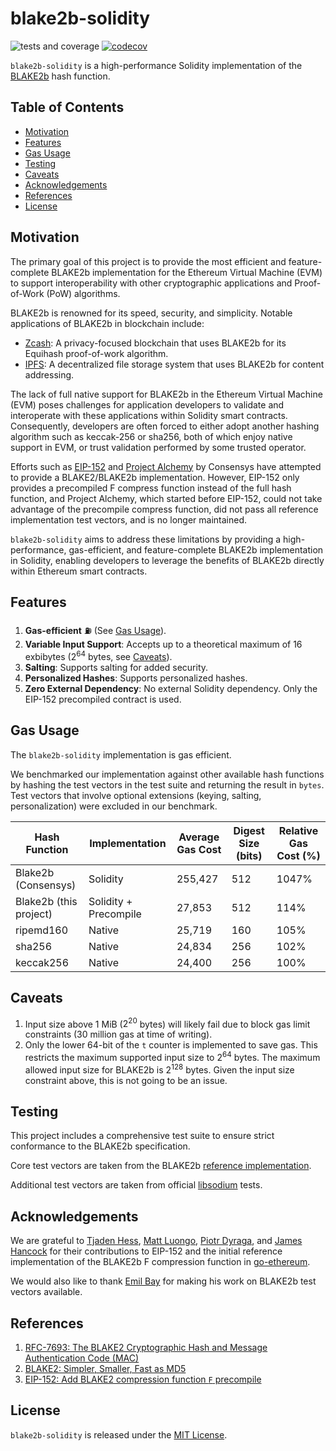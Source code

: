 # blake2b-solidity

![tests and coverage](https://github.com/dhl/blake2b-solidity/actions/workflows/test.yml/badge.svg)
[![codecov](https://codecov.io/github/dhl/blake2b-solidity/graph/badge.svg?token=4WOC5GEC7H)](https://codecov.io/github/dhl/blake2b-solidity)

`blake2b-solidity` is a high-performance Solidity implementation of the [BLAKE2b](https://www.blake2.net/) hash
function.

## Table of Contents

- [Motivation](#motivation)
- [Features](#features)
- [Gas Usage](#gas-usage)
- [Testing](#testing)
- [Caveats](#caveats)
- [Acknowledgements](#acknowledgements)
- [References](#references)
- [License](#license)

## Motivation

The primary goal of this project is to provide the most efficient and feature-complete BLAKE2b implementation for the
Ethereum Virtual Machine (EVM) to support interoperability with other cryptographic applications and Proof-of-Work (PoW)
algorithms.

BLAKE2b is renowned for its speed, security, and simplicity. Notable applications of BLAKE2b in blockchain include:

* [Zcash](https://z.cash): A privacy-focused blockchain that uses BLAKE2b for its Equihash proof-of-work algorithm.
* [IPFS](https://ipfs.tech): A decentralized file storage system that uses BLAKE2b for content addressing.

The lack of full native support for BLAKE2b in the Ethereum Virtual Machine (EVM) poses challenges for application
developers to validate and interoperate with these applications within Solidity smart contracts. Consequently,
developers are often forced to either adopt another hashing algorithm such as keccak-256 or sha256, both of which enjoy
native support in EVM, or trust validation performed by some trusted operator.

Efforts such as [EIP-152](https://eips.ethereum.org/EIPS/eip-152)
and [Project Alchemy](https://github.com/Consensys/Project-Alchemy/tree/master/contracts/BLAKE2b) by Consensys have
attempted to provide a BLAKE2/BLAKE2b implementation. However, EIP-152 only provides a precompiled F compress function
instead of the full hash function, and Project Alchemy, which started before EIP-152, could not take advantage of the
precompile compress function, did not pass all reference implementation test vectors, and is no longer maintained.

`blake2b-solidity` aims to address these limitations by providing a high-performance, gas-efficient, and
feature-complete BLAKE2b implementation in Solidity, enabling developers to leverage the benefits of BLAKE2b directly
within Ethereum smart contracts.

## Features

1. **Gas-efficient** ⛽️ (See [Gas Usage](#gas-usage)).
2. **Variable Input Support**: Accepts up to a theoretical maximum of 16 exbibytes ($2^{64}$ bytes,
   see [Caveats](#caveats)).
4. **Salting**: Supports salting for added security.
5. **Personalized Hashes**: Supports personalized hashes.
6. **Zero External Dependency**: No external Solidity dependency. Only the EIP-152 precompiled contract is used.

## Gas Usage

The `blake2b-solidity` implementation is gas efficient.

We benchmarked our implementation against other available hash functions by hashing the test vectors in the test suite
and returning the result in `bytes`. Test vectors that involve optional extensions (keying, salting, personalization)
were excluded in our benchmark.

| Hash Function          | Implementation        | Average Gas Cost | Digest Size (bits) | Relative Gas Cost (%) |
|------------------------|-----------------------|------------------|--------------------|-----------------------|
| Blake2b (Consensys)    | Solidity              | 255,427          | 512                | 1047%                 |
| Blake2b (this project) | Solidity + Precompile | 27,853           | 512                | 114%                  |
| ripemd160              | Native                | 25,719           | 160                | 105%                  |
| sha256                 | Native                | 24,834           | 256                | 102%                  |
| keccak256              | Native                | 24,400           | 256                | 100%                  |

## Caveats

1. Input size above 1 MiB ($2^{20}$ bytes) will likely fail due to block gas limit constraints (30 million gas at time
   of writing).
2. Only the lower 64-bit of the `t` counter is implemented to save gas. This restricts the maximum supported input size
   to $2^{64}$ bytes. The maximum allowed input size for BLAKE2b is $2^{128}$ bytes. Given the input size constraint
   above, this is not going to be an issue.

## Testing

This project includes a comprehensive test suite to ensure strict conformance to the BLAKE2b specification.

Core test vectors are taken from the
BLAKE2b [reference implementation](https://github.com/BLAKE2/BLAKE2/blob/5cbb39c9ef8007f0b63723e3aea06cd0887e36ad/testvectors/blake2-kat.json).

Additional test vectors are taken from official [libsodium](https://github.com/jedisct1/libsodium) tests.

## Acknowledgements

We are grateful
to [Tjaden Hess](https://github.com/tjade273), [Matt Luongo](https://github.com/mhluongo), [Piotr Dyraga](https://github.com/pdyraga),
and [James Hancock](https://github.com/MadeOfTin) for their contributions to EIP-152 and the initial reference
implementation of the BLAKE2b F compression function in [go-ethereum](https://github.com/ethereum/go-ethereum).

We would also like to thank [Emil Bay](https://github.com/emilbayes) for making his work on BLAKE2b test vectors
available.

## References

1. [RFC-7693: The BLAKE2 Cryptographic Hash and Message Authentication Code (MAC)](https://datatracker.ietf.org/doc/html/rfc7693)
2. [BLAKE2: Simpler, Smaller, Fast as MD5](https://www.blake2.net/blake2.pdf)
3. [EIP-152: Add BLAKE2 compression function `F` precompile](https://eips.ethereum.org/EIPS/eip-152)

## License

`blake2b-solidity` is released under the [MIT License](LICENSE).